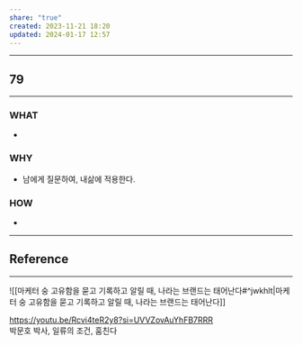 ```yaml
---
share: "true"
created: 2023-11-21 18:20
updated: 2024-01-17 12:57
---
```


---
## 79
---
### WHAT
- 
### WHY
- 남에게 질문하여, 내삶에 적용한다.
### HOW
- 
---

## Reference
---
![[마케터 숭  고유함을 묻고 기록하고 알릴 때, 나라는 브랜드는 태어난다#^jwkhlt|마케터 숭  고유함을 묻고 기록하고 알릴 때, 나라는 브랜드는 태어난다]]

https://youtu.be/Rcvi4teR2y8?si=UVVZovAuYhFB7RRR  
박문호 박사, 일류의 조건, 훔친다 